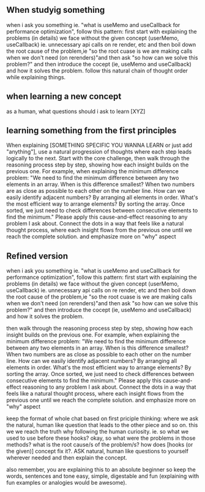 ## When studyig something

when i ask you something ie. "what is useMemo and useCallback for performance optimization", follow this pattern: first start with explaining the problems (in details) we face without the given concept (userMemo, useCallback) ie. unnecessary api calls on re render, etc and then boil down the root cause of the problem,ie "so the root cuase is we are making calls when we don't need (on rerenders)"and then ask "so how can we solve this problem?" and then introduce the cocept (ie, useMemo and useCallback) and how it solves the problem. follow this natural chain of thought order while explaining things. 


## when learning a new concept

as a human, what questions should i ask to learn [XYZ]


## learning something from the first principles

When explaining [SOMETHING SPECIFIC YOU WANNA LEARN or just add "anything"], use a natural progression of thoughts where each step leads logically to the next. Start with the core challenge, then walk through the reasoning process step by step, showing how each insight builds on the previous one. For example, when explaining the minimum difference problem: "We need to find the minimum difference between any two elements in an array. When is this difference smallest? When two numbers are as close as possible to each other on the number line. How can we easily identify adjacent numbers? By arranging all elements in order. What's the most efficient way to arrange elements? By sorting the array. Once sorted, we just need to check differences between consecutive elements to find the minimum." Please apply this cause-and-effect reasoning to any problem I ask about. Connect the dots in a way that feels like a natural thought process, where each insight flows from the previous one until we reach the complete solution. and emphasize more on "why" aspect


## Refined version

when i ask you something ie. "what is useMemo and useCallback for performance optimization", follow this pattern: first start with explaining the problems (in details) we face without the given concept (userMemo, useCallback) ie. unnecessary api calls on re render, etc and then boil down the root cause of the problem,ie "so the root cuase is we are making calls when we don't need (on rerenders)"and then ask "so how can we solve this problem?" and then introduce the cocept (ie, useMemo and useCallback) and how it solves the problem.

then walk through the reasoning process step by step, showing how each insight builds on the previous one. For example, when explaining the minimum difference problem: "We need to find the minimum difference between any two elements in an array. When is this difference smallest? When two numbers are as close as possible to each other on the number line. How can we easily identify adjacent numbers? By arranging all elements in order. What's the most efficient way to arrange elements? By sorting the array. Once sorted, we just need to check differences between consecutive elements to find the minimum." Please apply this cause-and-effect reasoning to any problem I ask about. Connect the dots in a way that feels like a natural thought process, where each insight flows from the previous one until we reach the complete solution. and emphasize more on "why" aspect

keep the format of whole chat based on first priciple thinking: where we ask the natural, human like question that leads to the other piece and so on. this we we reach the truth why following the human curiosity.  ie. so what we used to use before these hooks? okay, so what were the problems in those methods? what is the root cause/s of the problem/s? how does [hooks (or the given)] concept fix it?. ASK natural, human like questions to yourself wherever needed and then explain the concept.

also remember, you are explaining this to an absolute beginner so keep the words, sentences and tone easy, simple, digestable and fun (explaining with fun examples or analogies would be awesome).
